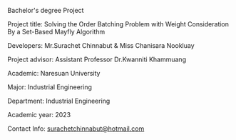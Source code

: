 Bachelor's degree Project

Project title: Solving the Order Batching Problem with Weight Consideration By a Set-Based Mayfly Algorithm 

Developers: Mr.Surachet Chinnabut & Miss Chanisara Nookluay				
	   	
Project advisor: Assistant Professor Dr.Kwanniti Khammuang

Academic: Naresuan University

Major: Industrial Engineering

Department: Industrial Engineering 

Academic year: 2023

Contact Info: surachetchinnabut@hotmail.com


